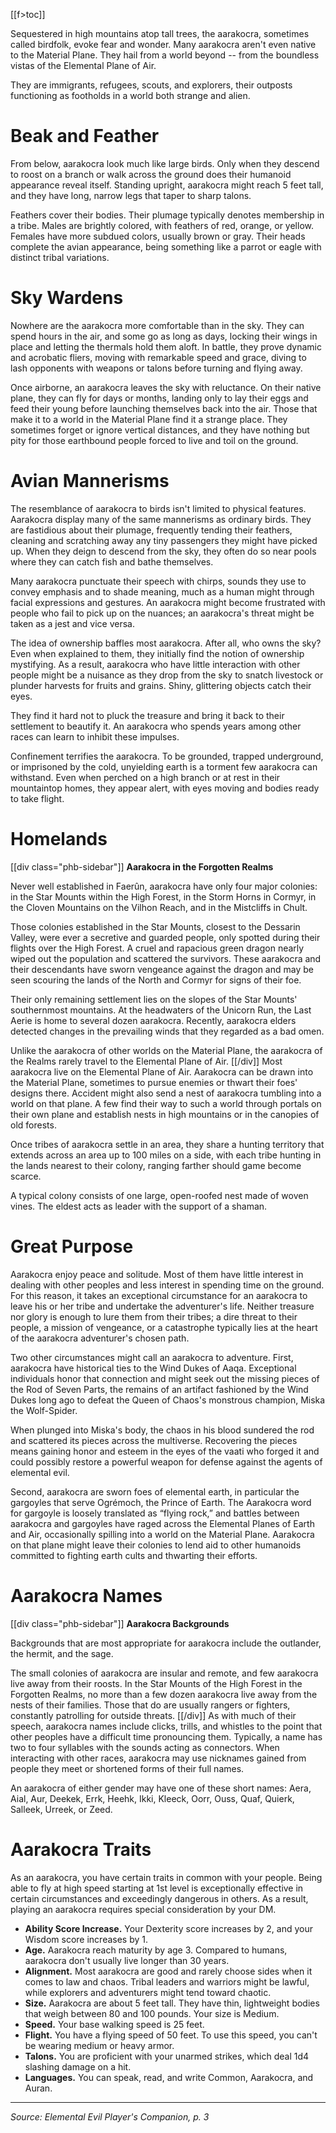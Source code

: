 [[f>toc]]

Sequestered in high mountains atop tall trees, the aarakocra, sometimes called birdfolk, evoke fear and wonder. Many aarakocra aren't even native to the Material Plane. They hail from a world beyond -- from the boundless vistas of the Elemental Plane of Air.

They are immigrants, refugees, scouts, and explorers, their outposts functioning as footholds in a world both strange and alien.

# Beak and Feather

From below, aarakocra look much like large birds. Only when they descend to roost on a branch or walk across the ground does their humanoid appearance reveal itself. Standing upright, aarakocra might reach 5 feet tall, and they have long, narrow legs that taper to sharp talons.

Feathers cover their bodies. Their plumage typically denotes membership in a tribe. Males are brightly colored, with feathers of red, orange, or yellow. Females have more subdued colors, usually brown or gray. Their heads complete the avian appearance, being something like a parrot or eagle with distinct tribal variations.

# Sky Wardens

Nowhere are the aarakocra more comfortable than in the sky. They can spend hours in the air, and some go as long as days, locking their wings in place and letting the thermals hold them aloft. In battle, they prove dynamic and acrobatic fliers, moving with remarkable speed and grace, diving to lash opponents with weapons or talons before turning and flying away.

Once airborne, an aarakocra leaves the sky with reluctance. On their native plane, they can fly for days or months, landing only to lay their eggs and feed their young before launching themselves back into the air. Those that make it to a world in the Material Plane find it a strange place. They sometimes forget or ignore vertical distances, and they have nothing but pity for those earthbound people forced to live and toil on the ground.

# Avian Mannerisms

The resemblance of aarakocra to birds isn't limited to physical features. Aarakocra display many of the same mannerisms as ordinary birds. They are fastidious about their plumage, frequently tending their feathers, cleaning and scratching away any tiny passengers they might have picked up. When they deign to descend from the sky, they often do so near pools where they can catch fish and bathe themselves.

Many aarakocra punctuate their speech with chirps, sounds they use to convey emphasis and to shade meaning, much as a human might through facial expressions and gestures. An aarakocra might become frustrated with people who fail to pick up on the nuances; an aarakocra's threat might be taken as a jest and vice versa.

The idea of ownership baffles most aarakocra. After all, who owns the sky? Even when explained to them, they initially find the notion of ownership mystifying. As a result, aarakocra who have little interaction with other people might be a nuisance as they drop from the sky to snatch livestock or plunder harvests for fruits and grains. Shiny, glittering objects catch their eyes.

They find it hard not to pluck the treasure and bring it back to their settlement to beautify it. An aarakocra who spends years among other races can learn to inhibit these impulses.

Confinement terrifies the aarakocra. To be grounded, trapped underground, or imprisoned by the cold, unyielding earth is a torment few aarakocra can withstand. Even when perched on a high branch or at rest in their mountaintop homes, they appear alert, with eyes moving and bodies ready to take flight.

# Homelands
[[div class="phb-sidebar"]]
**Aarakocra in the Forgotten Realms**

Never well established in Faerûn, aarakocra have only four major colonies: in the Star Mounts within the High Forest, in the Storm Horns in Cormyr, in the Cloven Mountains on the Vilhon Reach, and in the Mistcliffs in Chult.

Those colonies established in the Star Mounts, closest to the Dessarin Valley, were ever a secretive and guarded people, only spotted during their flights over the High Forest. A cruel and rapacious green dragon nearly wiped out the population and scattered the survivors. These aarakocra and their descendants have sworn vengeance against the dragon and may be seen scouring the lands of the North and Cormyr for signs of their foe.

Their only remaining settlement lies on the slopes of the Star Mounts' southernmost mountains. At the headwaters of the Unicorn Run, the Last Aerie is home to several dozen aarakocra. Recently, aarakocra elders detected changes in the prevailing winds that they regarded as a bad omen.

Unlike the aarakocra of other worlds on the Material Plane, the aarakocra of the Realms rarely travel to the Elemental Plane of Air.
[[/div]]
Most aarakocra live on the Elemental Plane of Air. Aarakocra can be drawn into the Material Plane, sometimes to pursue enemies or thwart their foes' designs there. Accident might also send a nest of aarakocra tumbling into a world on that plane. A few find their way to such a world through portals on their own plane and establish nests in high mountains or in the canopies of old forests.

Once tribes of aarakocra settle in an area, they share a hunting territory that extends across an area up to 100 miles on a side, with each tribe hunting in the lands nearest to their colony, ranging farther should game become scarce.

A typical colony consists of one large, open-roofed nest made of woven vines. The eldest acts as leader with the support of a shaman.

# Great Purpose

Aarakocra enjoy peace and solitude. Most of them have little interest in dealing with other peoples and less interest in spending time on the ground. For this reason, it takes an exceptional circumstance for an aarakocra to leave his or her tribe and undertake the adventurer's life. Neither treasure nor glory is enough to lure them from their tribes; a dire threat to their people, a mission of vengeance, or a catastrophe typically lies at the heart of the aarakocra adventurer's chosen path.

Two other circumstances might call an aarakocra to adventure. First, aarakocra have historical ties to the Wind Dukes of Aaqa. Exceptional individuals honor that connection and might seek out the missing pieces of the Rod of Seven Parts, the remains of an artifact fashioned by the Wind Dukes long ago to defeat the Queen of Chaos's monstrous champion, Miska the Wolf-Spider.

When plunged into Miska's body, the chaos in his blood sundered the rod and scattered its pieces across the multiverse. Recovering the pieces means gaining honor and esteem in the eyes of the vaati who forged it and could possibly restore a powerful weapon for defense against the agents of elemental evil.

Second, aarakocra are sworn foes of elemental earth, in particular the gargoyles that serve Ogrémoch, the Prince of Earth. The Aarakocra word for gargoyle is loosely translated as “flying rock,” and battles between aarakocra and gargoyles have raged across the Elemental Planes of Earth and Air, occasionally spilling into a world on the Material Plane. Aarakocra on that plane might leave their colonies to lend aid to other humanoids committed to fighting earth cults and thwarting their efforts.

# Aarakocra Names
[[div class="phb-sidebar"]]
**Aarakocra Backgrounds**

Backgrounds that are most appropriate for aarakocra include the outlander, the hermit, and the sage.

The small colonies of aarakocra are insular and remote, and few aarakocra live away from their roosts. In the Star Mounts of the High Forest in the Forgotten Realms, no more than a few dozen aarakocra live away from the nests of their families. Those that do are usually rangers or fighters, constantly patrolling for outside threats.
[[/div]]
As with much of their speech, aarakocra names include clicks, trills, and whistles to the point that other peoples have a difficult time pronouncing them. Typically, a name has two to four syllables with the sounds acting as connectors. When interacting with other races, aarakocra may use nicknames gained from people they meet or shortened forms of their full names.

An aarakocra of either gender may have one of these short names: Aera, Aial, Aur, Deekek, Errk, Heehk, Ikki, Kleeck, Oorr, Ouss, Quaf, Quierk, Salleek, Urreek, or Zeed. 

# Aarakocra Traits

As an aarakocra, you have certain traits in common with your people. Being able to fly at high speed starting at 1st level is exceptionally effective in certain circumstances and exceedingly dangerous in others. As a result, playing an aarakocra requires special consideration by your DM.

* **Ability Score Increase.** Your Dexterity score increases by 2, and your Wisdom score increases by 1.
* **Age.** Aarakocra reach maturity by age 3. Compared to humans, aarakocra don't usually live longer than 30 years.
* **Alignment.** Most aarakocra are good and rarely choose sides when it comes to law and chaos. Tribal leaders and warriors might be lawful, while explorers and adventurers might tend toward chaotic.
* **Size.** Aarakocra are about 5 feet tall. They have thin, lightweight bodies that weigh between 80 and 100 pounds. Your size is Medium.
* **Speed.** Your base walking speed is 25 feet.
* **Flight.** You have a flying speed of 50 feet. To use this speed, you can't be wearing medium or heavy armor.
* **Talons.** You are proficient with your unarmed strikes, which deal 1d4 slashing damage on a hit.
* **Languages.** You can speak, read, and write Common, Aarakocra, and Auran.

----

*Source: Elemental Evil Player's Companion, p. 3*